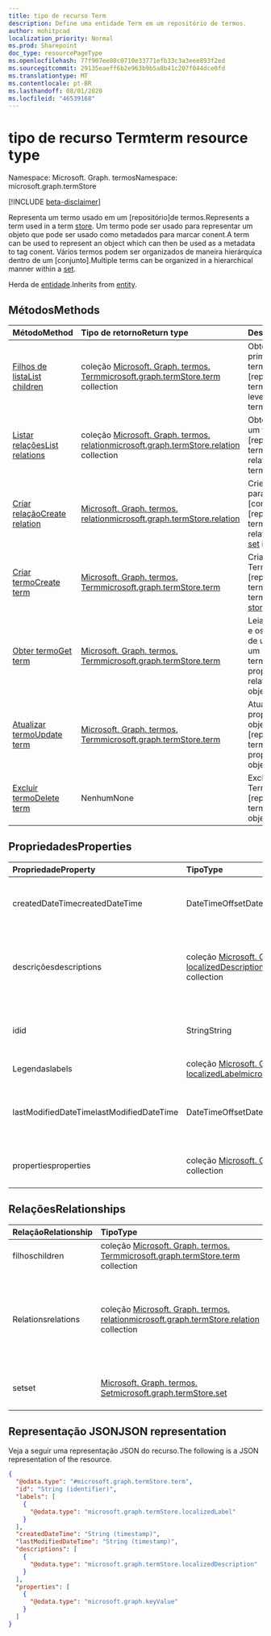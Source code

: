```yaml
---
title: tipo de recurso Term
description: Define uma entidade Term em um repositório de termos.
author: mohitpcad
localization_priority: Normal
ms.prod: Sharepoint
doc_type: resourcePageType
ms.openlocfilehash: 77f907ee80c0710e33771efb33c3a3eee893f2ed
ms.sourcegitcommit: 29135eaeff6b2e963b9b5a8b41c207f044dce0fd
ms.translationtype: MT
ms.contentlocale: pt-BR
ms.lasthandoff: 08/01/2020
ms.locfileid: "46539168"
---
```

# <a name="term-resource-type"></a><span data-ttu-id="e2ade-103">tipo de recurso Term</span><span class="sxs-lookup"><span data-stu-id="e2ade-103">term resource type</span></span>

<span data-ttu-id="e2ade-104">Namespace: Microsoft. Graph. termos</span><span class="sxs-lookup"><span data-stu-id="e2ade-104">Namespace: microsoft.graph.termStore</span></span>

[!INCLUDE [beta-disclaimer](../../includes/beta-disclaimer.md)]

<span data-ttu-id="e2ade-105">Representa um termo usado em um [repositório]de termos.</span><span class="sxs-lookup"><span data-stu-id="e2ade-105">Represents a term used in a term [store].</span></span> <span data-ttu-id="e2ade-106">Um termo pode ser usado para representar um objeto que pode ser usado como metadados para marcar conent.</span><span class="sxs-lookup"><span data-stu-id="e2ade-106">A term can be used to represent an object which can then be used as a metadata to tag conent.</span></span> <span data-ttu-id="e2ade-107">Vários termos podem ser organizados de maneira hierárquica dentro de um [conjunto].</span><span class="sxs-lookup"><span data-stu-id="e2ade-107">Multiple terms can be organized in a hierarchical manner within a [set].</span></span>

<span data-ttu-id="e2ade-108">Herda de [entidade](../resources/entity.md).</span><span class="sxs-lookup"><span data-stu-id="e2ade-108">Inherits from [entity](../resources/entity.md).</span></span>

## <a name="methods"></a><span data-ttu-id="e2ade-109">Métodos</span><span class="sxs-lookup"><span data-stu-id="e2ade-109">Methods</span></span>
|<span data-ttu-id="e2ade-110">Método</span><span class="sxs-lookup"><span data-stu-id="e2ade-110">Method</span></span>|<span data-ttu-id="e2ade-111">Tipo de retorno</span><span class="sxs-lookup"><span data-stu-id="e2ade-111">Return type</span></span>|<span data-ttu-id="e2ade-112">Descrição</span><span class="sxs-lookup"><span data-stu-id="e2ade-112">Description</span></span>|
|:---|:---|:---|
|[<span data-ttu-id="e2ade-113">Filhos de lista</span><span class="sxs-lookup"><span data-stu-id="e2ade-113">List children</span></span>](../api/termstore-term-list-children.md)|<span data-ttu-id="e2ade-114">coleção [Microsoft. Graph. termos. Term](../resources/termstore-term.md)</span><span class="sxs-lookup"><span data-stu-id="e2ade-114">[microsoft.graph.termStore.term](../resources/termstore-term.md) collection</span></span>|<span data-ttu-id="e2ade-115">Obter os filhos de primeiro nível de um termo em um [repositório]de termos.</span><span class="sxs-lookup"><span data-stu-id="e2ade-115">Get the first level children of a term in a term [store].</span></span>|
|[<span data-ttu-id="e2ade-116">Listar relações</span><span class="sxs-lookup"><span data-stu-id="e2ade-116">List relations</span></span>](../api/termstore-term-list-relations.md)|<span data-ttu-id="e2ade-117">coleção [Microsoft. Graph. termos. relation](../resources/termstore-relation.md)</span><span class="sxs-lookup"><span data-stu-id="e2ade-117">[microsoft.graph.termStore.relation](../resources/termstore-relation.md) collection</span></span>|<span data-ttu-id="e2ade-118">Obter as relações de um termo em um [repositório]de termos.</span><span class="sxs-lookup"><span data-stu-id="e2ade-118">Get the relations of a term in a term [store].</span></span>|
|[<span data-ttu-id="e2ade-119">Criar relação</span><span class="sxs-lookup"><span data-stu-id="e2ade-119">Create relation</span></span>](../api/termstore-relation-post.md)|[<span data-ttu-id="e2ade-120">Microsoft. Graph. termos. relation</span><span class="sxs-lookup"><span data-stu-id="e2ade-120">microsoft.graph.termStore.relation</span></span>](../resources/termstore-relation.md)|<span data-ttu-id="e2ade-121">Crie uma nova relação para um termo ou um [conjunto] em um [repositório]de termos.</span><span class="sxs-lookup"><span data-stu-id="e2ade-121">Create a new relation for a term or a [set] in a term [store].</span></span>|
|[<span data-ttu-id="e2ade-122">Criar termo</span><span class="sxs-lookup"><span data-stu-id="e2ade-122">Create term</span></span>](../api/termstore-term-post.md)|[<span data-ttu-id="e2ade-123">Microsoft. Graph. termos. Term</span><span class="sxs-lookup"><span data-stu-id="e2ade-123">microsoft.graph.termStore.term</span></span>](../resources/termstore-term.md)|<span data-ttu-id="e2ade-124">Criar um novo objeto Term em um [repositório]de termos.</span><span class="sxs-lookup"><span data-stu-id="e2ade-124">Create a new term object in a term [store].</span></span>|
|[<span data-ttu-id="e2ade-125">Obter termo</span><span class="sxs-lookup"><span data-stu-id="e2ade-125">Get term</span></span>](../api/termstore-term-get.md)|[<span data-ttu-id="e2ade-126">Microsoft. Graph. termos. Term</span><span class="sxs-lookup"><span data-stu-id="e2ade-126">microsoft.graph.termStore.term</span></span>](../resources/termstore-term.md)|<span data-ttu-id="e2ade-127">Leia as propriedades e os relacionamentos de um objeto Term em um [repositório]de termos.</span><span class="sxs-lookup"><span data-stu-id="e2ade-127">Read the properties and relationships of a term object in a term  [store].</span></span>|
|[<span data-ttu-id="e2ade-128">Atualizar termo</span><span class="sxs-lookup"><span data-stu-id="e2ade-128">Update term</span></span>](../api/termstore-term-update.md)|[<span data-ttu-id="e2ade-129">Microsoft. Graph. termos. Term</span><span class="sxs-lookup"><span data-stu-id="e2ade-129">microsoft.graph.termStore.term</span></span>](../resources/termstore-term.md)|<span data-ttu-id="e2ade-130">Atualizar as propriedades de um objeto Term em um [repositório]de termos.</span><span class="sxs-lookup"><span data-stu-id="e2ade-130">Update the properties of a term object in a term [store].</span></span>|
|[<span data-ttu-id="e2ade-131">Excluir termo</span><span class="sxs-lookup"><span data-stu-id="e2ade-131">Delete term</span></span>](../api/termstore-term-delete.md)|<span data-ttu-id="e2ade-132">Nenhum</span><span class="sxs-lookup"><span data-stu-id="e2ade-132">None</span></span>|<span data-ttu-id="e2ade-133">Excluir um objeto Term em um [repositório]de termos.</span><span class="sxs-lookup"><span data-stu-id="e2ade-133">Delete a term object in a term [store].</span></span>|

## <a name="properties"></a><span data-ttu-id="e2ade-134">Propriedades</span><span class="sxs-lookup"><span data-stu-id="e2ade-134">Properties</span></span>
|<span data-ttu-id="e2ade-135">Propriedade</span><span class="sxs-lookup"><span data-stu-id="e2ade-135">Property</span></span>|<span data-ttu-id="e2ade-136">Tipo</span><span class="sxs-lookup"><span data-stu-id="e2ade-136">Type</span></span>|<span data-ttu-id="e2ade-137">Descrição</span><span class="sxs-lookup"><span data-stu-id="e2ade-137">Description</span></span>|
|:---|:---|:---|
|<span data-ttu-id="e2ade-138">createdDateTime</span><span class="sxs-lookup"><span data-stu-id="e2ade-138">createdDateTime</span></span>|<span data-ttu-id="e2ade-139">DateTimeOffset</span><span class="sxs-lookup"><span data-stu-id="e2ade-139">DateTimeOffset</span></span>|<span data-ttu-id="e2ade-140">Data e hora da criação do termo.</span><span class="sxs-lookup"><span data-stu-id="e2ade-140">Date and time of term creation.</span></span> <span data-ttu-id="e2ade-141">Somente leitura</span><span class="sxs-lookup"><span data-stu-id="e2ade-141">Read-only</span></span>|
|<span data-ttu-id="e2ade-142">descrições</span><span class="sxs-lookup"><span data-stu-id="e2ade-142">descriptions</span></span>|<span data-ttu-id="e2ade-143">coleção [Microsoft. Graph. termos. localizedDescription](../resources/termstore-localizeddescription.md)</span><span class="sxs-lookup"><span data-stu-id="e2ade-143">[microsoft.graph.termStore.localizedDescription](../resources/termstore-localizeddescription.md) collection</span></span>|<span data-ttu-id="e2ade-144">Descrição sobre o termo que é dependente do languageTag</span><span class="sxs-lookup"><span data-stu-id="e2ade-144">Description about term that is dependent on the languageTag</span></span>|
|<span data-ttu-id="e2ade-145">id</span><span class="sxs-lookup"><span data-stu-id="e2ade-145">id</span></span>|<span data-ttu-id="e2ade-146">String</span><span class="sxs-lookup"><span data-stu-id="e2ade-146">String</span></span>|<span data-ttu-id="e2ade-147">Identificador exclusivo do termo.</span><span class="sxs-lookup"><span data-stu-id="e2ade-147">Unique identifier of term.</span></span> <span data-ttu-id="e2ade-148">Somente leitura</span><span class="sxs-lookup"><span data-stu-id="e2ade-148">Read-Only</span></span>|
|<span data-ttu-id="e2ade-149">Legendas</span><span class="sxs-lookup"><span data-stu-id="e2ade-149">labels</span></span>|<span data-ttu-id="e2ade-150">coleção [Microsoft. Graph. termos. localizedLabel](../resources/termstore-localizedlabel.md)</span><span class="sxs-lookup"><span data-stu-id="e2ade-150">[microsoft.graph.termStore.localizedLabel](../resources/termstore-localizedlabel.md) collection</span></span>||<span data-ttu-id="e2ade-151">Metadados de rótulo para um termo</span><span class="sxs-lookup"><span data-stu-id="e2ade-151">Label metadata for a term</span></span>|
|<span data-ttu-id="e2ade-152">lastModifiedDateTime</span><span class="sxs-lookup"><span data-stu-id="e2ade-152">lastModifiedDateTime</span></span>|<span data-ttu-id="e2ade-153">DateTimeOffset</span><span class="sxs-lookup"><span data-stu-id="e2ade-153">DateTimeOffset</span></span>|<span data-ttu-id="e2ade-154">Data e hora da última modificação do termo.</span><span class="sxs-lookup"><span data-stu-id="e2ade-154">Last date and time of term modification.</span></span> <span data-ttu-id="e2ade-155">Somente leitura</span><span class="sxs-lookup"><span data-stu-id="e2ade-155">Read-only</span></span>|
|<span data-ttu-id="e2ade-156">properties</span><span class="sxs-lookup"><span data-stu-id="e2ade-156">properties</span></span>|<span data-ttu-id="e2ade-157">coleção [Microsoft. Graph. KeyValue](../resources/keyvalue.md)</span><span class="sxs-lookup"><span data-stu-id="e2ade-157">[microsoft.graph.keyValue](../resources/keyvalue.md) collection</span></span>|<span data-ttu-id="e2ade-158">Coleção de propriedades no termo</span><span class="sxs-lookup"><span data-stu-id="e2ade-158">Collection of properties on the term</span></span>|

## <a name="relationships"></a><span data-ttu-id="e2ade-159">Relações</span><span class="sxs-lookup"><span data-stu-id="e2ade-159">Relationships</span></span>
|<span data-ttu-id="e2ade-160">Relação</span><span class="sxs-lookup"><span data-stu-id="e2ade-160">Relationship</span></span>|<span data-ttu-id="e2ade-161">Tipo</span><span class="sxs-lookup"><span data-stu-id="e2ade-161">Type</span></span>|<span data-ttu-id="e2ade-162">Descrição</span><span class="sxs-lookup"><span data-stu-id="e2ade-162">Description</span></span>|
|:---|:---|:---|
|<span data-ttu-id="e2ade-163">filhos</span><span class="sxs-lookup"><span data-stu-id="e2ade-163">children</span></span>|<span data-ttu-id="e2ade-164">coleção [Microsoft. Graph. termos. Term](../resources/termstore-term.md)</span><span class="sxs-lookup"><span data-stu-id="e2ade-164">[microsoft.graph.termStore.term](../resources/termstore-term.md) collection</span></span>|<span data-ttu-id="e2ade-165">Filhos do termo atual</span><span class="sxs-lookup"><span data-stu-id="e2ade-165">Children of current term</span></span>|
|<span data-ttu-id="e2ade-166">Relations</span><span class="sxs-lookup"><span data-stu-id="e2ade-166">relations</span></span>|<span data-ttu-id="e2ade-167">coleção [Microsoft. Graph. termos. relation](../resources/termstore-relation.md)</span><span class="sxs-lookup"><span data-stu-id="e2ade-167">[microsoft.graph.termStore.relation](../resources/termstore-relation.md) collection</span></span>|<span data-ttu-id="e2ade-168">Para indicar quais termos estão relacionados ao termo atual como fixado ou reutilizado</span><span class="sxs-lookup"><span data-stu-id="e2ade-168">To indicate which terms are related to the current term as either pinned or reused</span></span>|
|<span data-ttu-id="e2ade-169">set</span><span class="sxs-lookup"><span data-stu-id="e2ade-169">set</span></span>|[<span data-ttu-id="e2ade-170">Microsoft. Graph. termos. Set</span><span class="sxs-lookup"><span data-stu-id="e2ade-170">microsoft.graph.termStore.set</span></span>](../resources/termstore-set.md)|<span data-ttu-id="e2ade-171">O [conjunto] em que o termo é criado</span><span class="sxs-lookup"><span data-stu-id="e2ade-171">The [set] in which the term is created</span></span>|

## <a name="json-representation"></a><span data-ttu-id="e2ade-172">Representação JSON</span><span class="sxs-lookup"><span data-stu-id="e2ade-172">JSON representation</span></span>
<span data-ttu-id="e2ade-173">Veja a seguir uma representação JSON do recurso.</span><span class="sxs-lookup"><span data-stu-id="e2ade-173">The following is a JSON representation of the resource.</span></span>
<!-- {
  "blockType": "resource",
  "keyProperty": "id",
  "@odata.type": "microsoft.graph.termStore.term",
  "baseType": "microsoft.graph.entity",
  "openType": false
}
-->
``` json
{
  "@odata.type": "#microsoft.graph.termStore.term",
  "id": "String (identifier)",
  "labels": [
    {
      "@odata.type": "microsoft.graph.termStore.localizedLabel"
    }
  ],
  "createdDateTime": "String (timestamp)",
  "lastModifiedDateTime": "String (timestamp)",
  "descriptions": [
    {
      "@odata.type": "microsoft.graph.termStore.localizedDescription"
    }
  ],
  "properties": [
    {
      "@odata.type": "microsoft.graph.keyValue"
    }
  ]
}
```

[Guarde]: ../resources/termstore-store.md
[store]: ../resources/termstore-store.md
[set]: ../resources/termstore-set.md
[term]: ../resources/termstore-term.md
[group]: ../resources/termstore-group.md

<!--
{
  "type": "#page.annotation",
  "description": "Term is the entity used for tagging in termStore",
  "keywords": "term,facet,resource",
  "section": "documentation",
  "tocPath": "Terms",
  "tocBookmarks": {
    "Resources/termstore-term": "#"
  },
  "suppressions": []
}
-->
